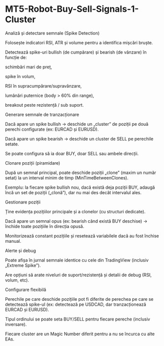 # MT5-Robot-Buy-Sell-Signals-1-Cluster
Analiză și detectare semnale (Spike Detection)

Folosește indicatori RSI, ATR și volume pentru a identifica mișcări bruște.

Detectează spike-uri bullish (de cumpărare) și bearish (de vânzare) în funcție de:

schimbări mari de preț,

spike în volum,

RSI în supracumpărare/supravânzare,

lumânări puternice (body > 60% din range),

breakout peste rezistență / sub suport.

Generare semnale de tranzacționare

Dacă apare un spike bullish → deschide un „cluster” de poziții pe două perechi configurate (ex: EURCAD și EURUSD).

Dacă apare un spike bearish → deschide un cluster de SELL pe perechile setate.

Se poate configura să ia doar BUY, doar SELL sau ambele direcții.

Clonare poziții (piramidare)

După un semnal principal, poate deschide poziții „clone” (maxim un număr setat) la un interval minim de timp (MinTimeBetweenClones).

Exemplu: la fiecare spike bullish nou, dacă există deja poziții BUY, adaugă încă un set de poziții („clonă”), dar nu mai des decât intervalul ales.

Gestionare poziții

Ține evidența pozițiilor principale și a clonelor (cu structuri dedicate).

Dacă apare un semnal opus (ex: bearish când există BUY deschise) → închide toate pozițiile în direcția opusă.

Monitorizează constant pozițiile și resetează variabilele dacă au fost închise manual.

Alerte și debug

Poate afișa în jurnal semnale identice cu cele din TradingView (inclusiv „Extreme Spike”).

Are opțiuni să arate niveluri de suport/rezistență și detalii de debug (RSI, volum, etc).

Configurare flexibilă

Perechile pe care deschide pozițiile pot fi diferite de perechea pe care se detectează spike-ul (ex: detectează pe USDCAD, dar tranzacționează EURCAD și EURUSD).

Tipul ordinului se poate seta BUY/SELL pentru fiecare pereche (inclusiv inversare).

Fiecare cluster are un Magic Number diferit pentru a nu se încurca cu alte EAs.
